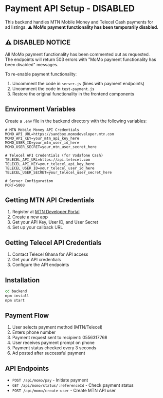 # Payment API Setup - DISABLED

This backend handles MTN Mobile Money and Telecel Cash payments for ad listings.
**⚠️ MoMo payment functionality has been temporarily disabled.**

## ⚠️ DISABLED NOTICE

All MoMo payment functionality has been commented out as requested. The endpoints will return 503 errors with "MoMo payment functionality has been disabled" messages.

To re-enable payment functionality:
1. Uncomment the code in `server.js` (lines with payment endpoints)
2. Uncomment the code in `test-payment.js`
3. Restore the original functionality in the frontend components

## Environment Variables

Create a `.env` file in the backend directory with the following variables:

```env
# MTN Mobile Money API Credentials
MOMO_API_URL=https://sandbox.momodeveloper.mtn.com
MOMO_API_KEY=your_mtn_api_key_here
MOMO_USER_ID=your_mtn_user_id_here
MOMO_USER_SECRET=your_mtn_user_secret_here

# Telecel API Credentials (for Vodafone Cash)
TELECEL_API_URL=https://api.telecel.com
TELECEL_API_KEY=your_telecel_api_key_here
TELECEL_USER_ID=your_telecel_user_id_here
TELECEL_USER_SECRET=your_telecel_user_secret_here

# Server Configuration
PORT=5000
```

## Getting MTN API Credentials

1. Register at [MTN Developer Portal](https://momodeveloper.mtn.com/)
2. Create a new app
3. Get your API Key, User ID, and User Secret
4. Set up your callback URL

## Getting Telecel API Credentials

1. Contact Telecel Ghana for API access
2. Get your API credentials
3. Configure the API endpoints

## Installation

```bash
cd backend
npm install
npm start
```

## Payment Flow

1. User selects payment method (MTN/Telecel)
2. Enters phone number
3. Payment request sent to recipient: 0556317768
4. User receives payment prompt on phone
5. Payment status checked every 3 seconds
6. Ad posted after successful payment

## API Endpoints

- `POST /api/momo/pay` - Initiate payment
- `GET /api/momo/status/:referenceId` - Check payment status
- `POST /api/momo/create-user` - Create MTN API user 